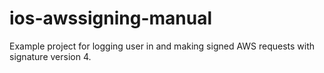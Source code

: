 # ios-awssigning-manual
Example project for logging user in and making signed AWS requests with signature version 4.
